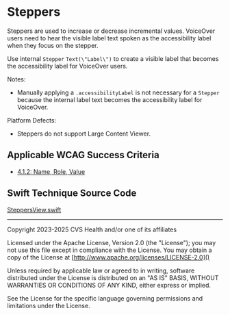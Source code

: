 # Steppers
Steppers are used to increase or decrease incremental values. VoiceOver users need to hear the visible label text spoken as the accessibility label when they focus on the stepper. 

Use internal `Stepper` `Text(\"Label\")` to create a visible label that becomes the accessibility label for VoiceOver users.

Notes:

- Manually applying a `.accessibilityLabel` is not necessary for a `Stepper` because the internal label text becomes the accessibility label for VoiceOver.

Platform Defects:
- Steppers do not support Large Content Viewer.



## Applicable WCAG Success Criteria
- [4.1.2: Name, Role, Value](https://www.w3.org/WAI/WCAG22/Understanding/name-role-value.html)

## Swift Technique Source Code
[SteppersView.swift](../iOSswiftUIa11yTechniques/SteppersView.swift)

----

Copyright 2023-2025 CVS Health and/or one of its affiliates

Licensed under the Apache License, Version 2.0 (the "License");
you may not use this file except in compliance with the License.
You may obtain a copy of the License at
[http://www.apache.org/licenses/LICENSE-2.0]()

Unless required by applicable law or agreed to in writing, software
distributed under the License is distributed on an "AS IS" BASIS,
WITHOUT WARRANTIES OR CONDITIONS OF ANY KIND, either express or implied.

See the License for the specific language governing permissions and
limitations under the License.
